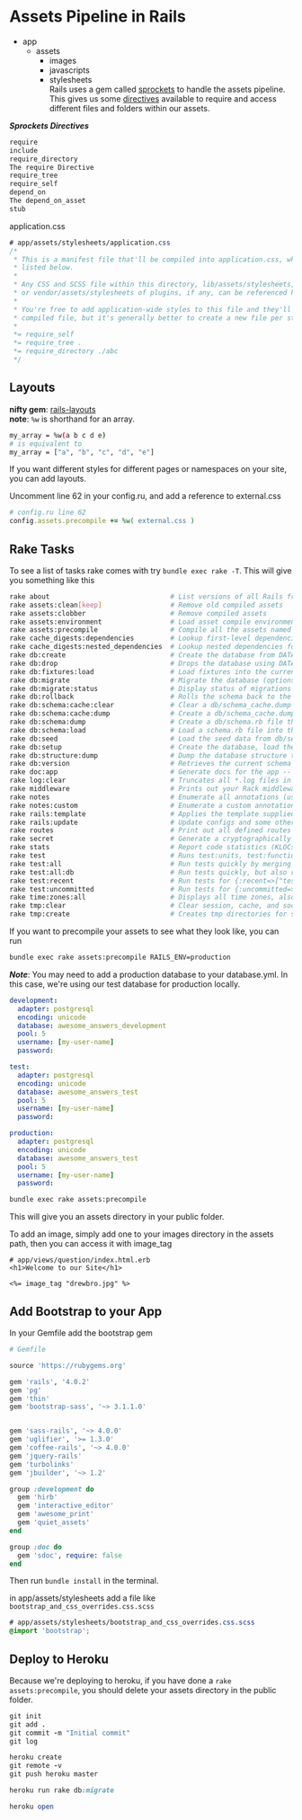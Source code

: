 # Assets Pipeline in Rails  

  * app
    * assets
      * images
      * javascripts
      * stylesheets  
Rails uses a gem called [sprockets](https://github.com/sstephenson/sprockets) to handle the assets pipeline. This gives us some [directives](https://github.com/sstephenson/sprockets#sprockets-directives) available to require and access different files and folders within our assets.  
  
***Sprockets Directives*** 
```bash
require
include
require_directory
The require Directive
require_tree
require_self
depend_on
The depend_on_asset
stub
```
  
application.css
```css
# app/assets/stylesheets/application.css
/*
 * This is a manifest file that'll be compiled into application.css, which will include all the files
 * listed below.
 *
 * Any CSS and SCSS file within this directory, lib/assets/stylesheets, vendor/assets/stylesheets,
 * or vendor/assets/stylesheets of plugins, if any, can be referenced here using a relative path.
 *
 * You're free to add application-wide styles to this file and they'll appear at the top of the
 * compiled file, but it's generally better to create a new file per style scope.
 *
 *= require_self
 *= require_tree .
 *= require_directory ./abc
 */
```  
## Layouts 
**nifty gem**: [rails-layouts](http://railsapps.github.io/rails-default-application-layout.html)  
**note**: `%w` is shorthand for an array.  
```bash
my_array = %w(a b c d e)
# is equivalent to
my_array = ["a", "b", "c", "d", "e"]
```  
If you want different styles for different pages or namespaces on your site, you can add layouts.  

Uncomment line 62 in your config.ru, and add a reference to external.css  
```ruby
# config.ru line 62
config.assets.precompile += %w( external.css )
```  
## Rake Tasks  
To see a list of tasks rake comes with try `bundle exec rake -T`. This will give you something like this  
```bash
rake about                              # List versions of all Rails frameworks and the environment
rake assets:clean[keep]                 # Remove old compiled assets
rake assets:clobber                     # Remove compiled assets
rake assets:environment                 # Load asset compile environment
rake assets:precompile                  # Compile all the assets named in config.assets.precompile
rake cache_digests:dependencies         # Lookup first-level dependencies for TEMPLATE (like messages/show or ...
rake cache_digests:nested_dependencies  # Lookup nested dependencies for TEMPLATE (like messages/show or comme...
rake db:create                          # Create the database from DATABASE_URL or config/database.yml for the...
rake db:drop                            # Drops the database using DATABASE_URL or the current Rails.env (use ...
rake db:fixtures:load                   # Load fixtures into the current environment's database
rake db:migrate                         # Migrate the database (options: VERSION=x, VERBOSE=false, SCOPE=blog)
rake db:migrate:status                  # Display status of migrations
rake db:rollback                        # Rolls the schema back to the previous version (specify steps w/ STEP=n)
rake db:schema:cache:clear              # Clear a db/schema_cache.dump file
rake db:schema:cache:dump               # Create a db/schema_cache.dump file
rake db:schema:dump                     # Create a db/schema.rb file that can be portably used against any DB ...
rake db:schema:load                     # Load a schema.rb file into the database
rake db:seed                            # Load the seed data from db/seeds.rb
rake db:setup                           # Create the database, load the schema, and initialize with the seed d...
rake db:structure:dump                  # Dump the database structure to db/structure.sql
rake db:version                         # Retrieves the current schema version number
rake doc:app                            # Generate docs for the app -- also available doc:rails, doc:guides (o...
rake log:clear                          # Truncates all *.log files in log/ to zero bytes (specify which logs ...
rake middleware                         # Prints out your Rack middleware stack
rake notes                              # Enumerate all annotations (use notes:optimize, :fixme, :todo for focus)
rake notes:custom                       # Enumerate a custom annotation, specify with ANNOTATION=CUSTOM
rake rails:template                     # Applies the template supplied by LOCATION=(/path/to/template) or URL
rake rails:update                       # Update configs and some other initially generated files (or use just...
rake routes                             # Print out all defined routes in match order, with names
rake secret                             # Generate a cryptographically secure secret key (this is typically us...
rake stats                              # Report code statistics (KLOCs, etc) from the application
rake test                               # Runs test:units, test:functionals, test:integration together
rake test:all                           # Run tests quickly by merging all types and not resetting db
rake test:all:db                        # Run tests quickly, but also reset db
rake test:recent                        # Run tests for {:recent=>["test:deprecated", "test:prepare"]} / Depre...
rake test:uncommitted                   # Run tests for {:uncommitted=>["test:deprecated", "test:prepare"]} / ...
rake time:zones:all                     # Displays all time zones, also available: time:zones:us, time:zones:l...
rake tmp:clear                          # Clear session, cache, and socket files from tmp/ (narrow w/ tmp:sess...
rake tmp:create                         # Creates tmp directories for sessions, cache, sockets, and pids
```  
If you want to precompile your assets to see what they look like, you can run  
```bash
bundle exec rake assets:precompile RAILS_ENV=production
```  
***Note***: You may need to add a production database to your database.yml. In this case, we're using our test database for production locally.    
```yml
development:
  adapter: postgresql
  encoding: unicode
  database: awesome_answers_development
  pool: 5
  username: [my-user-name]
  password:

test:
  adapter: postgresql
  encoding: unicode
  database: awesome_answers_test
  pool: 5
  username: [my-user-name]
  password:

production:
  adapter: postgresql
  encoding: unicode
  database: awesome_answers_test
  pool: 5
  username: [my-user-name]
  password:

```
```bash
bundle exec rake assets:precompile
```
This will give you an assets directory in your public folder.  

To add an image, simply add one to your images directory in the assets path, then you can access it with image_tag    
```
# app/views/question/index.html.erb
<h1>Welcome to our Site</h1>

<%= image_tag "drewbro.jpg" %>
```  
## Add Bootstrap to your App  
In your Gemfile add the bootstrap gem  
```ruby
# Gemfile

source 'https://rubygems.org'

gem 'rails', '4.0.2'
gem 'pg'
gem 'thin'
gem 'bootstrap-sass', '~> 3.1.1.0'


gem 'sass-rails', '~> 4.0.0'
gem 'uglifier', '>= 1.3.0'
gem 'coffee-rails', '~> 4.0.0'
gem 'jquery-rails'
gem 'turbolinks'
gem 'jbuilder', '~> 1.2'

group :development do
  gem 'hirb'
  gem 'interactive_editor'
  gem 'awesome_print'
  gem 'quiet_assets'
end

group :doc do
  gem 'sdoc', require: false
end
```  
Then run `bundle install` in the terminal.  
  
in app/assets/stylesheets add a file like `bootstrap_and_css_overrides.css.scss`
```css
# app/assets/stylesheets/bootstrap_and_css_overrides.css.scss
@import 'bootstrap';
```  

## Deploy to Heroku  
Because we're deploying to heroku, if you have done a `rake assets:precompile`, you should delete your assets directory in the public folder.  
```ruby
git init
git add .
git commit -m "Initial commit"
git log

heroku create
git remote -v
git push heroku master

heroku run rake db:migrate

heroku open


```